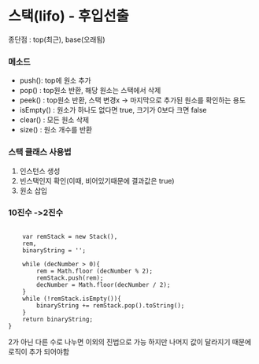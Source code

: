 
# 스택(lifo) - 후입선출

종단점 : top(최근), base(오래됨)

### 메소드
- push(): top에 원소 추가
- pop() : top원소 반환, 해당 원소는 스택에서 삭제
- peek() : top원소 반환, 스택 변경x -> 마지막으로 추가된 원소를 확인하는 용도
- isEmpty() : 원소가 하나도 없다면 true, 크기가 0보다 크면 false
- clear() : 모든 원소 삭제
- size() : 원소 개수를 반환

### 스택 클래스 사용법
1. 인스턴스 생성
2. 빈스택인지 확인(이때, 비어있기때문에 결과값은 true)
3. 원소 삽입

### 10진수 ->2진수
```function divideBy2(decNumber){

    var remStack = new Stack(),
    rem,
    binaryString = '';

    while (decNumber > 0){
        rem = Math.floor (decNumber % 2);
        remStack.push(rem);
        decNumber = Math.floor(decNumber / 2);
    }
    while (!remStack.isEmpty()){
        binaryString += remStack.pop().toString();
    }
    return binaryString;
}
```
2가 아닌 다른 수로 나누면 이외의 진법으로 가능
하지만 나머지 값이 달라지기 때문에 로직이 추가 되어야함
